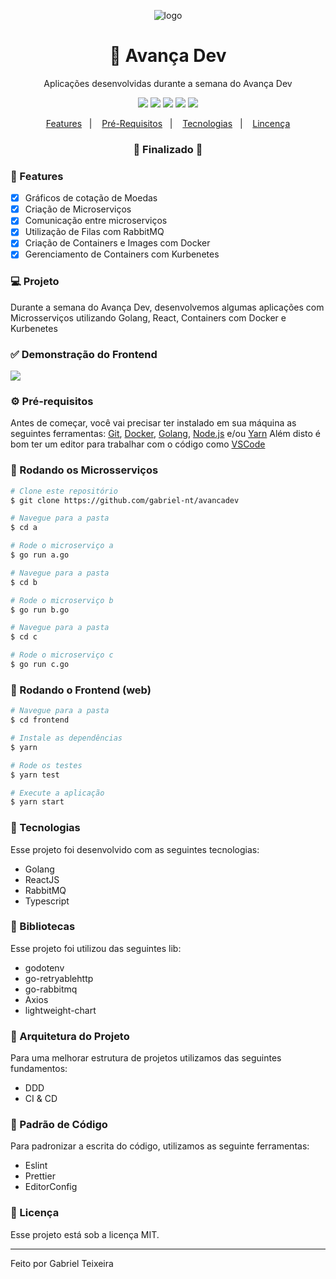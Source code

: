 <p align="center">
  <img src="https://github.com/gabriel-nt/avancadev/blob/main/frontend/src/assets/logo.png" alt="logo"/>
</p>

<h1 align="center">
    🚀 Avança Dev
</h1>

<p align="center">Aplicações desenvolvidas durante a semana do Avança Dev</p>

<p align="center">
  <img src="https://img.shields.io/static/v1?label=react&message=16.0.1&color=61DAFB&logo=react" />
  <img src="https://img.shields.io/static/v1?label=golang&message=1.15&color=7fd5ea&logo=go" />
  <img src="https://img.shields.io/static/v1?label=docker&message=19.03.13&color=0073ec&logo=docker" />
  <img src="https://img.shields.io/badge/last%20commit-november-important" />
  <img src="https://img.shields.io/badge/license-MIT-success"/>
</p>

<p align="center">
  <a href="#-features">Features</a>&nbsp;&nbsp;&nbsp;|&nbsp;&nbsp;&nbsp;
  <a href="#-pré-requisitos">Pré-Requisitos</a>&nbsp;&nbsp;&nbsp;|&nbsp;&nbsp;&nbsp;
  <a href="#-tecnologias">Tecnologias</a>&nbsp;&nbsp;&nbsp;|&nbsp;&nbsp;&nbsp;
  <a href="#-licença">Lincença</a>
</p>

<h3 align="center"> 
🚧  Finalizado  🚧
</h3>

### 📎 Features 

- [x] Gráficos de cotação de Moedas
- [x] Criação de Microserviços
- [x] Comunicação entre microserviços
- [x] Utilização de Filas com RabbitMQ
- [x] Criação de Containers e Images com Docker
- [x] Gerenciamento de Containers com Kurbenetes

### 💻 Projeto

Durante a semana do Avança Dev, desenvolvemos algumas aplicações com Microsserviços utilizando Golang, React, Containers com Docker e Kurbenetes

### ✅ Demonstração do Frontend
<img src="https://github.com/gabriel-nt/avancadev/blob/main/frontend/src/assets/dashboard.PNG" />

### ⚙ Pré-requisitos

Antes de começar, você vai precisar ter instalado em sua máquina as seguintes ferramentas:
[Git](https://git-scm.com), [Docker](https://www.docker.com/), [Golang](https://golang.org/), [Node.js](https://nodejs.org/en/) e/ou [Yarn](https://https://yarnpkg.com/)
Além disto é bom ter um editor para trabalhar com o código como [VSCode](https://code.visualstudio.com/)


### 📙 Rodando os Microsserviços

```bash
# Clone este repositório
$ git clone https://github.com/gabriel-nt/avancadev

# Navegue para a pasta
$ cd a

# Rode o microserviço a
$ go run a.go

# Navegue para a pasta
$ cd b

# Rode o microserviço b
$ go run b.go

# Navegue para a pasta
$ cd c

# Rode o microserviço c
$ go run c.go
```

### 📗 Rodando o Frontend (web)

```bash
# Navegue para a pasta
$ cd frontend

# Instale as dependências
$ yarn

# Rode os testes
$ yarn test

# Execute a aplicação
$ yarn start
```

### 🚀 Tecnologias

Esse projeto foi desenvolvido com as seguintes tecnologias:

- Golang
- ReactJS
- RabbitMQ
- Typescript

### 📕 Bibliotecas

Esse projeto foi utilizou das seguintes lib:

- godotenv
- go-retryablehttp
- go-rabbitmq
- Axios
- lightweight-chart

### 📙 Arquitetura do Projeto

Para uma melhorar estrutura de projetos utilizamos das seguintes fundamentos:

- DDD
- CI & CD

###  📘 Padrão de Código

Para padronizar a escrita do código, utilizamos as seguinte ferramentas:

- Eslint
- Prettier
- EditorConfig


### 📝 Licença

Esse projeto está sob a licença MIT.

<hr/>

Feito por Gabriel Teixeira

